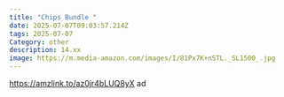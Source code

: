 ```yaml
---
title: "Chips Bundle "
date: 2025-07-07T09:03:57.214Z
tags: 2025-07-07
Category: other
description: 14.xx
image: https://m.media-amazon.com/images/I/81Px7K+nSTL._SL1500_.jpg
---
```

https://amzlink.to/az0jr4bLUQ8yX ad